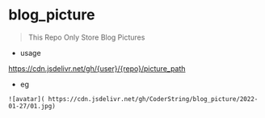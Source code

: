 # blog_picture

> This Repo Only Store Blog Pictures

- usage

 https://cdn.jsdelivr.net/gh/{user}/{repo}/picture_path

- eg

```
![avatar]( https://cdn.jsdelivr.net/gh/CoderString/blog_picture/2022-01-27/01.jpg)
```